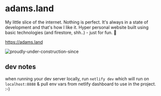 # adams.land

My little slice of the internet. Nothing is perfect. It's always in a state of development and that's how I like it. Hyper personal website built using basic technologies (and firestore, shh..) - just for fun. 🌱

https://adams.land

![proudly-under-construction-since](https://user-images.githubusercontent.com/68540487/133911402-15c9f2fe-7e04-4465-ad8b-d75132b3ea7c.gif)

## dev notes

when running your dev server locally, run `netlify dev` which will run on `localhost:8888` & pull env vars from netlify dashboard to use in the project. :-)
